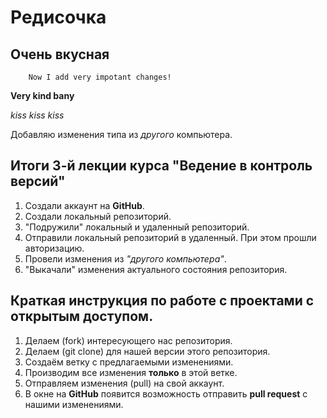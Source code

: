 # Редисочка
## Очень вкусная
```
    Now I add very impotant changes!
```
**Very kind bany** 

*kiss* *kiss* *kiss* 

Добавляю изменения типа из *другого* компьютера.

## Итоги 3-й лекции курса "Ведение в контроль версий"
1. Создали аккаунт на **GitHub**.
2. Создали локальный репозиторий.
3. "Подружили" локальный и удаленный репозиторий.
4. Отправили локальный репозиторий в удаленный. При этом прошли авторизацию.
5. Провели изменения из *"другого компьютера"*.
6. "Выкачали" изменения актуального состояния репозитория.

## Краткая инструкция по работе с проектами с открытым доступом.

1. Делаем (fork) интересующего нас репозитория.
2. Делаем (git clone) для нашей версии этого репозитория.
3. Создаём ветку с предлагаемыми изменениями.
4. Производим все изменения **только** в этой ветке.
5. Отправляем изменения (pull) на свой аккаунт.
6. В окне на **GitHub** появится возможность отправить **pull request** с нашими изменениями.
